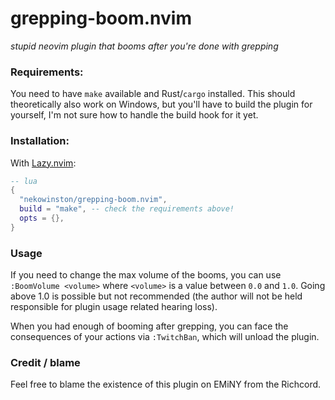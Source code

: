 # grepping-boom.nvim

*stupid neovim plugin that booms after you're done with grepping*

### Requirements:

You need to have `make` available and Rust/`cargo` installed. This should
theoretically also work on Windows, but you'll have to build the plugin for
yourself, I'm not sure how to handle the build hook for it yet.


### Installation:

With [Lazy.nvim](https://github.com/folke/lazy.nvim):

```lua
-- lua
{
  "nekowinston/grepping-boom.nvim",
  build = "make", -- check the requirements above!
  opts = {},
}
```

### Usage

If you need to change the max volume of the booms, you can use
`:BoomVolume <volume>` where `<volume>` is a value between `0.0` and `1.0`.
Going above 1.0 is possible but not recommended (the author will not be held
responsible for plugin usage related hearing loss).

When you had enough of booming after grepping, you can face the consequences of
your actions via `:TwitchBan`, which will unload the plugin.

### Credit / blame

Feel free to blame the existence of this plugin on EMiNY from the Richcord.
